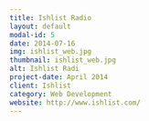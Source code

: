```yaml
---
title: Ishlist Radio
layout: default
modal-id: 5
date: 2014-07-16
img: ishlist_web.jpg
thumbnail: ishlist_web.jpg
alt: Ishlist Radi
project-date: April 2014
client: Ishlist
category: Web Development
website: http://www.ishlist.com/
---
```

